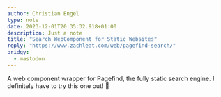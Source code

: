 ```yaml
---
author: Christian Engel
type: note
date: 2023-12-01T20:35:32.918+01:00
description: Just a note
title: "Search WebComponent for Static Websites"
reply: "https://www.zachleat.com/web/pagefind-search/"
bridgy: 
  - mastodon
---
```


A web component wrapper for Pagefind, the fully static search engine. I definitely have to try this one out! 🔎